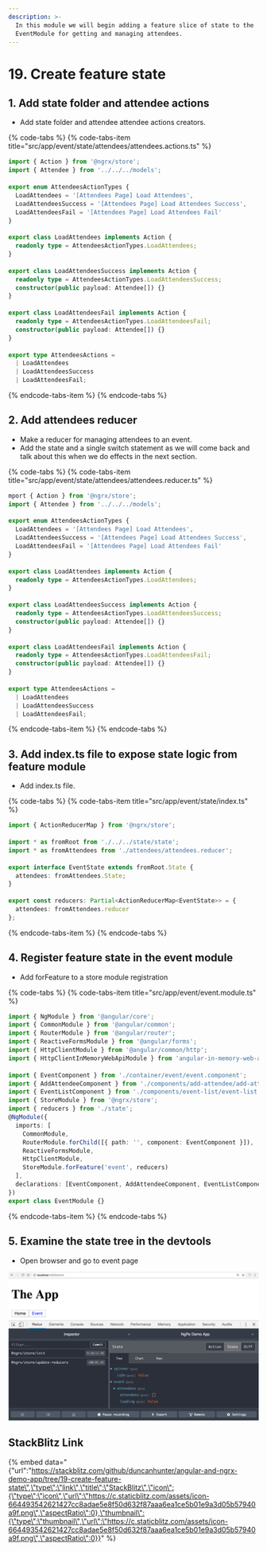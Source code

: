 ```yaml
---
description: >-
  In this module we will begin adding a feature slice of state to the
  EventModule for getting and managing attendees.
---
```


# 19. Create feature state

## 1. Add state folder and attendee actions

* Add state folder and attendee attendee actions creators.

{% code-tabs %}
{% code-tabs-item title="src/app/event/state/attendees/attendees.actions.ts" %}
```typescript
import { Action } from '@ngrx/store';
import { Attendee } from '../../../models';

export enum AttendeesActionTypes {
  LoadAttendees = '[Attendees Page] Load Attendees',
  LoadAttendeesSuccess = '[Attendees Page] Load Attendees Success',
  LoadAttendeesFail = '[Attendees Page] Load Attendees Fail'
}

export class LoadAttendees implements Action {
  readonly type = AttendeesActionTypes.LoadAttendees;
}

export class LoadAttendeesSuccess implements Action {
  readonly type = AttendeesActionTypes.LoadAttendeesSuccess;
  constructor(public payload: Attendee[]) {}
}

export class LoadAttendeesFail implements Action {
  readonly type = AttendeesActionTypes.LoadAttendeesFail;
  constructor(public payload: Attendee[]) {}
}

export type AttendeesActions =
  | LoadAttendees
  | LoadAttendeesSuccess
  | LoadAttendeesFail;

```
{% endcode-tabs-item %}
{% endcode-tabs %}

## 2. Add attendees reducer

* Make a reducer for managing attendees to an event.
* Add the state and a single switch statement as we will come back and talk about this when we do effects in the next section.

{% code-tabs %}
{% code-tabs-item title="src/app/event/state/attendees/attendees.reducer.ts" %}
```typescript
mport { Action } from '@ngrx/store';
import { Attendee } from '../../../models';

export enum AttendeesActionTypes {
  LoadAttendees = '[Attendees Page] Load Attendees',
  LoadAttendeesSuccess = '[Attendees Page] Load Attendees Success',
  LoadAttendeesFail = '[Attendees Page] Load Attendees Fail'
}

export class LoadAttendees implements Action {
  readonly type = AttendeesActionTypes.LoadAttendees;
}

export class LoadAttendeesSuccess implements Action {
  readonly type = AttendeesActionTypes.LoadAttendeesSuccess;
  constructor(public payload: Attendee[]) {}
}

export class LoadAttendeesFail implements Action {
  readonly type = AttendeesActionTypes.LoadAttendeesFail;
  constructor(public payload: Attendee[]) {}
}

export type AttendeesActions =
  | LoadAttendees
  | LoadAttendeesSuccess
  | LoadAttendeesFail;

```
{% endcode-tabs-item %}
{% endcode-tabs %}

## 3. Add index.ts file to expose state logic from feature module

* Add index.ts file.

{% code-tabs %}
{% code-tabs-item title="src/app/event/state/index.ts" %}
```typescript
import { ActionReducerMap } from '@ngrx/store';

import * as fromRoot from './../../state/state';
import * as fromAttendees from './attendees/attendees.reducer';

export interface EventState extends fromRoot.State {
  attendees: fromAttendees.State;
}

export const reducers: Partial<ActionReducerMap<EventState>> = {
  attendees: fromAttendees.reducer
};

```
{% endcode-tabs-item %}
{% endcode-tabs %}



## 4. Register feature state in the event module

* Add forFeature to a store module registration

{% code-tabs %}
{% code-tabs-item title="src/app/event/event.module.ts" %}
```typescript
import { NgModule } from '@angular/core';
import { CommonModule } from '@angular/common';
import { RouterModule } from '@angular/router';
import { ReactiveFormsModule } from '@angular/forms';
import { HttpClientModule } from '@angular/common/http';
import { HttpClientInMemoryWebApiModule } from 'angular-in-memory-web-api';

import { EventComponent } from './container/event/event.component';
import { AddAttendeeComponent } from './components/add-attendee/add-attendee.component';
import { EventListComponent } from './components/event-list/event-list.component';
import { StoreModule } from '@ngrx/store';
import { reducers } from './state';
@NgModule({
  imports: [
    CommonModule,
    RouterModule.forChild([{ path: '', component: EventComponent }]),
    ReactiveFormsModule,
    HttpClientModule,
    StoreModule.forFeature('event', reducers)
  ],
  declarations: [EventComponent, AddAttendeeComponent, EventListComponent]
})
export class EventModule {}


```
{% endcode-tabs-item %}
{% endcode-tabs %}

## 5. Examine the state tree in the devtools

* Open browser and go to event page

![Event page of running app showing state tree with feature state](.gitbook/assets/image.png)

## StackBlitz Link

{% embed data="{\"url\":\"https://stackblitz.com/github/duncanhunter/angular-and-ngrx-demo-app/tree/19-create-feature-state\",\"type\":\"link\",\"title\":\"StackBlitz\",\"icon\":{\"type\":\"icon\",\"url\":\"https://c.staticblitz.com/assets/icon-664493542621427cc8adae5e8f50d632f87aaa6ea1ce5b01e9a3d05b57940a9f.png\",\"aspectRatio\":0},\"thumbnail\":{\"type\":\"thumbnail\",\"url\":\"https://c.staticblitz.com/assets/icon-664493542621427cc8adae5e8f50d632f87aaa6ea1ce5b01e9a3d05b57940a9f.png\",\"aspectRatio\":0}}" %}

